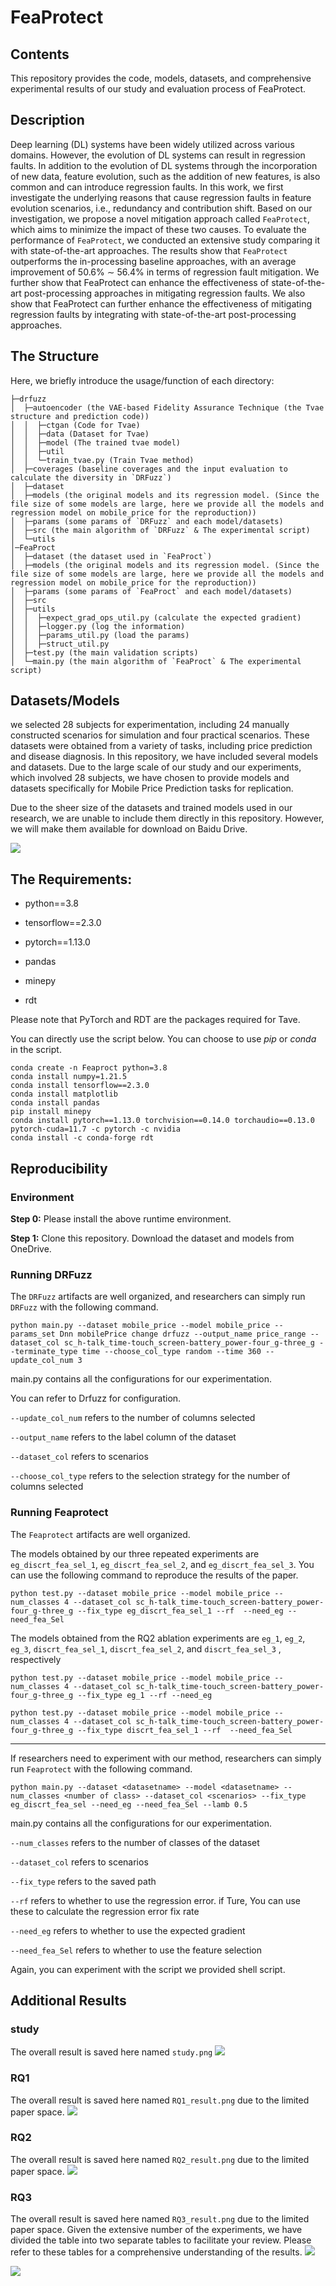 # FeaProtect
## Contents
This repository provides the code, models, datasets, and comprehensive experimental results of our study and evaluation process of FeaProtect.

## Description

Deep learning (DL) systems have been widely utilized across various domains. However, the evolution of DL systems can result in regression faults. In addition to the evolution of DL systems through the incorporation of new data, feature evolution, such as the addition of new features, is also common and can introduce regression faults.
In this work, we first investigate the underlying reasons that cause regression faults in feature evolution scenarios, i.e., redundancy and contribution shift. Based on our investigation, we propose a novel mitigation approach called `FeaProtect`, which aims to minimize the impact of these two causes. To evaluate the performance of `FeaProtect`, we conducted an extensive study comparing it with state-of-the-art approaches. The results show that `FeaProtect` outperforms the in-processing baseline approaches, with an average improvement of 50.6\% $\sim$ 56.4\% in terms of regression fault mitigation. We further show that FeaProtect can enhance the effectiveness of state-of-the-art post-processing approaches in mitigating regression faults.  We also
show that FeaProtect can further enhance the effectiveness of mitigating regression faults by integrating with state-of-the-art post-processing approaches.



## The Structure
Here, we briefly introduce the usage/function of each directory: 

```
├─drfuzz
│  ├─autoencoder (the VAE-based Fidelity Assurance Technique (the Tvae structure and prediction code))
│  │  ├─ctgan (Code for Tvae)
│  │  ├─data (Dataset for Tvae)
│  │  ├─model (The trained tvae model)
│  │  ├─util
│  │  └─train_tvae.py (Train Tvae method)
│  ├─coverages (baseline coverages and the input evaluation to calculate the diversity in `DRFuzz`)
│  ├─dataset
│  ├─models (the original models and its regression model. (Since the file size of some models are large, here we provide all the models and regression model on mobile_price for the reproduction))
│  ├─params (some params of `DRFuzz` and each model/datasets)
│  ├─src (the main algorithm of `DRFuzz` & The experimental script)
│  └─utils
│─FeaProct
│  ├─dataset (the dataset used in `FeaProct`)
│  ├─models (the original models and its regression model. (Since the file size of some models are large, here we provide all the models and regression model on mobile_price for the reproduction))
│  ├─params (some params of `FeaProct` and each model/datasets)
│  ├─src
│  ├─utils
│  │  ├─expect_grad_ops_util.py (calculate the expected gradient)
│  │  ├─logger.py (log the information)
│  │  ├─params_util.py (load the params)
│  │  ├─struct_util.py 
│  ├─test.py (the main validation scripts)
│  └─main.py (the main algorithm of `FeaProct` & The experimental script)

```

## Datasets/Models
we selected 28 subjects for experimentation, including 24 manually
constructed scenarios for simulation and four practical scenarios. These datasets were
obtained from a variety of tasks, including price prediction and disease diagnosis.
In this repository, we have included several models and datasets. 
Due to the large scale of our study and our experiments, which involved 28 subjects, 
we have chosen to provide models and datasets specifically for Mobile Price Prediction tasks for replication. 

Due to the sheer size of the datasets and trained models used in our research, we are unable to include them directly in this repository. However, we will make them available for download on Baidu Drive.

![](images/datasets.png)

## The Requirements:

- python==3.8

- tensorflow==2.3.0

- pytorch==1.13.0

- pandas

- minepy

- rdt

Please note that PyTorch and RDT are the packages required for Tave.

You can directly use the script below. You can choose to use _pip_ or _conda_ in the script.

~~~
conda create -n Feaproct python=3.8
conda install numpy=1.21.5
conda install tensorflow==2.3.0
conda install matplotlib
conda install pandas
pip install minepy
conda install pytorch==1.13.0 torchvision==0.14.0 torchaudio==0.13.0 pytorch-cuda=11.7 -c pytorch -c nvidia
conda install -c conda-forge rdt
~~~

## Reproducibility

### Environment

**Step 0:** Please install the above runtime environment.

**Step 1:** Clone this repository. Download the dataset and models from OneDrive. 

### Running DRFuzz

The `DRFuzz` artifacts are well organized, and researchers can simply run `DRFuzz` with the following command.

~~~
python main.py --dataset mobile_price --model mobile_price --params_set Dnn mobilePrice change drfuzz --output_name price_range --dataset_col sc_h-talk_time-touch_screen-battery_power-four_g-three_g --terminate_type time --choose_col_type random --time 360 --update_col_num 3
~~~

main.py contains all the configurations for our experimentation.

You can refer to Drfuzz for configuration. 

`--update_col_num` refers to the number of columns selected

`--output_name` refers to the label column of the dataset

`--dataset_col` refers to scenarios

`--choose_col_type` refers to the selection strategy for the number of columns selected

### Running Feaprotect

The `Feaprotect` artifacts are well organized.

The models obtained by our three repeated experiments are `eg_discrt_fea_sel_1`, `eg_discrt_fea_sel_2`, and `eg_discrt_fea_sel_3`. You can use the following command to reproduce the results of the paper.

~~~
python test.py --dataset mobile_price --model mobile_price --num_classes 4 --dataset_col sc_h-talk_time-touch_screen-battery_power-four_g-three_g --fix_type eg_discrt_fea_sel_1 --rf  --need_eg --need_fea_Sel
~~~

The models obtained from the RQ2 ablation experiments are `eg_1`, `eg_2`, `eg_3`, `discrt_fea_sel_1`, `discrt_fea_sel_2`, and `discrt_fea_sel_3`
, respectively
~~~
python test.py --dataset mobile_price --model mobile_price --num_classes 4 --dataset_col sc_h-talk_time-touch_screen-battery_power-four_g-three_g --fix_type eg_1 --rf --need_eg
~~~

~~~
python test.py --dataset mobile_price --model mobile_price --num_classes 4 --dataset_col sc_h-talk_time-touch_screen-battery_power-four_g-three_g --fix_type discrt_fea_sel_1 --rf  --need_fea_Sel
~~~

-----
If researchers need to experiment with our method, researchers can simply run `Feaprotect` with the following command.

~~~
python main.py --dataset <datasetname> --model <datasetname> --num_classes <number of class> --dataset_col <scenarios> --fix_type eg_discrt_fea_sel --need_eg --need_fea_Sel --lamb 0.5
~~~

main.py contains all the configurations for our experimentation.

`--num_classes` refers to the number of classes of the dataset

`--dataset_col` refers to scenarios

`--fix_type` refers to the saved path

`--rf` refers to whether to use the regression error. if Ture, You can use these to calculate the regression error fix rate

`--need_eg` refers to whether to use the expected gradient

`--need_fea_Sel` refers to whether to use the feature selection


Again, you can experiment with the script we provided shell script.

## Additional Results

### study

The overall result is saved here named `study.png` 
![](images/study.png)



### RQ1 

The overall result is saved here named `RQ1_result.png` due to the limited paper space.
![](images/RQ1.png)

### RQ2

The overall result is saved here named `RQ2_result.png` due to the limited paper space.
![](images/RQ2.png)

### RQ3

The overall result is saved here named `RQ3_result.png` due to the limited paper space. Given the extensive number of the experiments, we have divided the table into two separate tables to facilitate your review. Please refer to these tables for a comprehensive understanding of the results.
![](images/RQ3-1-7.png)

![](images/RQ3-8-28.png)



